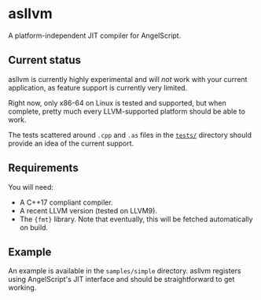 # asllvm

A platform-independent JIT compiler for AngelScript.

## Current status

asllvm is currently highly experimental and will *not* work with your current application, as feature support
is currently very limited.

Right now, only x86-64 on Linux is tested and supported, but when complete, pretty much every LLVM-supported platform
should be able to work.

The tests scattered around `.cpp` and `.as` files in the [`tests/`](tests/) directory should provide an idea of the
current support.

## Requirements

You will need:
- A C++17 compliant compiler.
- A recent LLVM version (tested on LLVM9).
- The `{fmt}` library. Note that eventually, this will be fetched automatically on build.

## Example

An example is available in the `samples/simple` directory.
asllvm registers using AngelScript's JIT interface and should be straightforward to get working.

